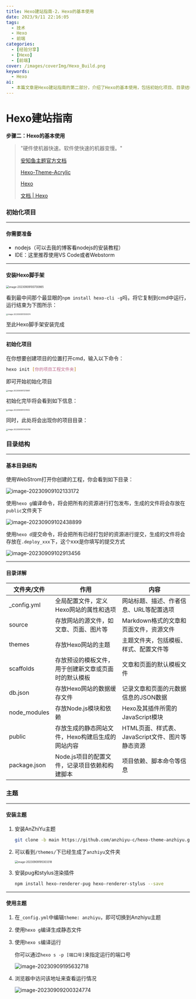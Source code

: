 ```yaml
---
title: Hexo建站指南-2，Hexo的基本使用
date: 2023/9/11 22:16:05
tags: 
  - 技术
  - Hexo
  - 前端
categories:
  - [经验分享]
  - [Hexo]
  - [前端]
cover: /images/coverImg/Hexo_Build.png
keywords:
  - Hexo
ai: 
  - 本篇文章是Hexo建站指南的第二部分，介绍了Hexo的基本使用，包括初始化项目、目录结构、安装主题和使用主题等。
---
```

# Hexo建站指南

**步骤二：Hexo的基本使用**

> "硬件使机器快速。软件使快速的机器变慢。"
>
> [安知鱼主题官方文档 ](https://docs.anheyu.com/)
>
> [Hexo-Theme-Acrylic](https://next-docs.acrylic.org.cn/)
>
> [Hexo](https://hexo.io/zh-cn/)
>
> [文档 | Hexo](https://hexo.io/zh-cn/docs/)



### 初始化项目

----

#### 你需要准备

* nodejs（可以去我的博客看nodejs的安装教程）
* IDE：这里推荐使用VS Code或者Webstorm



---

#### 安装Hexo脚手架

<img src="./Hexo建站指南-2.assets/image-20230909100730865.png" alt="image-20230909100730865" style="zoom:50%;" />

看到最中间那个最显眼的`npm install hexo-cli -g`吗，将它复制到cmd中运行，运行结束为下图所示：

<img src="./Hexo建站指南-2.assets/image-20230909101000074.png" alt="image-20230909101000074" style="zoom:33%;" />

至此Hexo脚手架安装完成

----

#### 初始化项目

在你想要创建项目的位置打开cmd，输入以下命令：

```bash
hexo init [你的项目工程文件夹]
```

即可开始初始化项目

<img src="./Hexo建站指南-2.assets/image-20230909101219981.png" alt="image-20230909101219981" style="zoom: 33%;" />

初始化完毕将会看到如下信息：

<img src="./Hexo建站指南-2.assets/image-20230909101317612.png" alt="image-20230909101317612" style="zoom:33%;" />

同时，此处将会出现你的项目目录：

<img src="./Hexo建站指南-2.assets/image-20230909101428788.png" alt="image-20230909101428788" style="zoom:33%;" />





### 目录结构

----

#### 基本目录结构

使用WebStrom打开你创建的工程，你会看到如下目录：

![image-20230909102133172](./Hexo建站指南-2.assets/image-20230909102133172.png)

使用`hexo g`编译命令，将会把所有的资源进行打包发布，生成的文件将会存放在`public`文件夹下

![image-20230909102438899](./Hexo建站指南-2.assets/image-20230909102438899.png)

使用`hexo d`提交命令，将会把所有已经打包好的资源进行提交，生成的文件将会存放在`.deploy_xxx`下，这个xxx是你填写的提交方式

![image-20230909102913456](./Hexo建站指南-2.assets/image-20230909102913456.png)

----

#### 目录详解

| 文件夹/文件  | 作用                                                 | 内容                                             |
| ------------ | ---------------------------------------------------- | ------------------------------------------------ |
| _config.yml  | 全局配置文件，定义Hexo网站的属性和选项               | 网站标题、描述、作者信息、URL等配置选项          |
| source       | 存放网站的源文件，如文章、页面、图片等               | Markdown格式的文章和页面文件，资源文件           |
| themes       | 存放Hexo网站的主题                                   | 主题文件夹，包括模板、样式、配置文件等           |
| scaffolds    | 存放预设的模板文件，用于创建新文章或页面时的默认模板 | 文章和页面的默认模板文件                         |
| db.json      | 存放Hexo网站的数据缓存文件                           | 记录文章和页面的元数据信息的JSON数据             |
| node_modules | 存放Node.js模块和依赖                                | Hexo及其插件所需的JavaScript模块                 |
| public       | 存放生成的静态网站文件，Hexo构建后生成的网站内容     | HTML页面、样式表、JavaScript文件、图片等静态资源 |
| package.json | Node.js项目的配置文件，记录项目依赖和构建脚本        | 项目依赖、脚本命令等信息                         |





### 主题

---

#### 安装主题

1. 安装AnZhiYu主题

   ~~~bash
   git clone -b main https://github.com/anzhiyu-c/hexo-theme-anzhiyu.git themes/anzhiyu
   ~~~



2. 可以看到`/themes/`下已经生成了`anzhiyu`文件夹

   <img src="./Hexo建站指南-2.assets/image-20230909195303318.png" alt="image-20230909195303318" style="zoom:50%;" />

3. 安装pug和stylus渲染插件

   ~~~bash
   npm install hexo-renderer-pug hexo-renderer-stylus --save
   ~~~





---

#### 使用主题

1. 在`_config.yml`中编辑`theme: anzhiyu`，即可切换到Anzhiyu主题

2. 使用`hexo g`编译生成静态文件

3. 使用`hexo s`编译运行

   你可以通过`hexo s -p [端口号]`来指定运行的端口号

   ![image-20230909195632718](./Hexo建站指南-2.assets/image-20230909195632718.png)

4. 浏览器中访问该地址来查看运行情况

   ![image-20230909200324774](./Hexo建站指南-2.assets/image-20230909200324774.png)